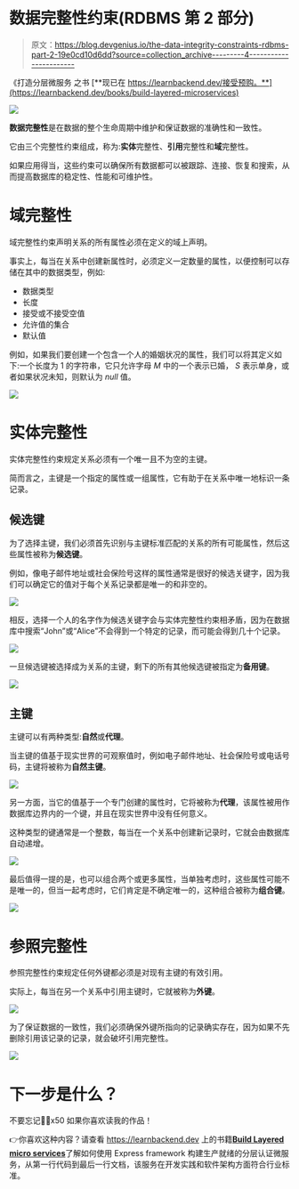 # 数据完整性约束(RDBMS 第 2 部分)

> 原文：<https://blog.devgenius.io/the-data-integrity-constraints-rdbms-part-2-19e0cd10d6dd?source=collection_archive---------4----------------------->

《打造分层微服务 之书 [**现已在 https://learnbackend.dev/接受预购。**](https://learnbackend.dev/books/build-layered-microservices)

![](img/c8a107d029375d64edfb2f05114c7006.png)

**数据完整性**是在数据的整个生命周期中维护和保证数据的准确性和一致性。

它由三个完整性约束组成，称为:**实体**完整性、**引用**完整性和**域**完整性。

如果应用得当，这些约束可以确保所有数据都可以被跟踪、连接、恢复和搜索，从而提高数据库的稳定性、性能和可维护性。

# 域完整性

域完整性约束声明关系的所有属性必须在定义的域上声明。

事实上，每当在关系中创建新属性时，必须定义一定数量的属性，以便控制可以存储在其中的数据类型，例如:

*   数据类型
*   长度
*   接受或不接受空值
*   允许值的集合
*   默认值

例如，如果我们要创建一个包含一个人的婚姻状况的属性，我们可以将其定义如下:一个长度为 1 的字符串，它只允许字母 *M* 中的一个表示已婚， *S* 表示单身，或者如果状况未知，则默认为 *null* 值。

![](img/1554e48329afb2a3863040d9087bb1e2.png)

# 实体完整性

实体完整性约束规定关系必须有一个唯一且不为空的主键。

简而言之，主键是一个指定的属性或一组属性，它有助于在关系中唯一地标识一条记录。

## 候选键

为了选择主键，我们必须首先识别与主键标准匹配的关系的所有可能属性，然后这些属性被称为**候选键**。

例如，像电子邮件地址或社会保险号这样的属性通常是很好的候选关键字，因为我们可以确定它的值对于每个关系记录都是唯一的和非空的。

![](img/195f3691391ada55555c92fa2393dc32.png)

相反，选择一个人的名字作为候选关键字会与实体完整性约束相矛盾，因为在数据库中搜索“John”或“Alice”不会得到一个特定的记录，而可能会得到几十个记录。

![](img/8fa4de47ba87d445acd4663f25cb00d5.png)

一旦候选键被选择成为关系的主键，剩下的所有其他候选键被指定为**备用键**。

![](img/62ba5ee4ac85899ac603608916e0f40b.png)

## 主键

主键可以有两种类型:**自然**或**代理**。

当主键的值基于现实世界的可观察值时，例如电子邮件地址、社会保险号或电话号码，主键将被称为**自然主键**。

![](img/7995de43e149dc3d83f22f59c0c25f2e.png)

另一方面，当它的值基于一个专门创建的属性时，它将被称为**代理**，该属性被用作数据库边界内的一个键，并且在现实世界中没有任何意义。

这种类型的键通常是一个整数，每当在一个关系中创建新记录时，它就会由数据库自动递增。

![](img/0867d47fb1f6f9539ab663b69dc3b257.png)

最后值得一提的是，也可以组合两个或更多属性，当单独考虑时，这些属性可能不是唯一的，但当一起考虑时，它们肯定是不确定唯一的，这种组合被称为**组合键**。

![](img/b39ec8f939673ca860d136b823d75a16.png)

# 参照完整性

参照完整性约束规定任何外键都必须是对现有主键的有效引用。

实际上，每当在另一个关系中引用主键时，它就被称为**外键**。

![](img/afb44cb3608785eee2c3b29256c02409.png)

为了保证数据的一致性，我们必须确保外键所指向的记录确实存在，因为如果不先删除引用该记录的记录，就会破坏引用完整性。

![](img/92beead0df20f1e366da8f207bc5bcc8.png)

# 下一步是什么？

不要忘记👏🏻x50 如果你喜欢读我的作品！

👉你喜欢这种内容？请查看 https://learnbackend.dev 上的书籍[**Build Layered micro services**](https://learnbackend.dev/books/build-layered-microservices)了解如何使用 Express framework 构建生产就绪的分层认证微服务，从第一行代码到最后一行文档，该服务在开发实践和软件架构方面符合行业标准。